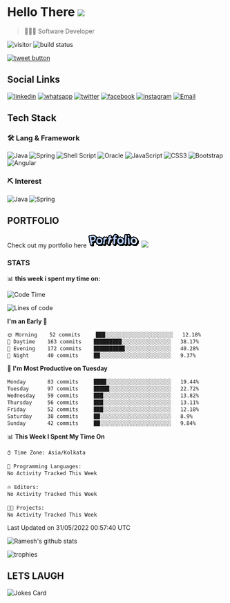 
# Hello There <img src="https://media.giphy.com/media/hvRJCLFzcasrR4ia7z/giphy.gif" width="25px">

> 👨🏻‍💻 Software Developer

![visitor](https://visitor-badge.glitch.me/badge?page_id=rameskum) ![build status](https://github.com/rameskum/rameskum/workflows/build/badge.svg)

<a href="https://twitter.com/intent/tweet?text=Share&url=https%3A%2F%2Frameskum.com&hashtags=portfolio&original_referer=http%3A%2F%2Fgithub.com%2F&tw_p=tweetbutton" target="_blank">
  <img src="http://jpillora.com/github-twitter-button/img/tweet.png"
       alt="tweet button" title="Share"></img>
</a>

## Social Links

[![linkedin](https://img.shields.io/badge/LinkedIn-0077B5?style=for-the-badge&logo=linkedin&logoColor=white)](https://www.linkedin.com/in/rameskum/) [![whatsapp](https://img.shields.io/badge/WhatsApp-25D366?style=for-the-badge&logo=whatsapp&logoColor=white)](https://wa.me/+917064247865) [![twitter](https://img.shields.io/badge/Twitter-1DA1F2?style=for-the-badge&logo=twitter&logoColor=white)](https://twitter.com/rameskum) [![facebook](https://img.shields.io/badge/Facebook-1877F2?style=for-the-badge&logo=facebook&logoColor=white)](https://www.facebook.com/rameskum.fb) [![instagram](https://img.shields.io/badge/Instagram-E4405F?style=for-the-badge&logo=instagram&logoColor=white)](https://www.instagram.com/rameskum.ms/) [![Email](https://img.shields.io/badge/Microsoft_Outlook-0078D4?style=for-the-badge&logo=microsoft-outlook&logoColor=white)](mailto:rameskum.ms@outlook.com)

## Tech Stack

### 🛠 Lang & Framework

![Java](https://img.shields.io/badge/java-%23ED8B00.svg?style=for-the-badge&logo=java&logoColor=white) ![Spring](https://img.shields.io/badge/spring-%236DB33F.svg?style=for-the-badge&logo=spring&logoColor=white) ![Shell Script](https://img.shields.io/badge/shell_script-%23121011.svg?style=for-the-badge&logo=gnu-bash&logoColor=white) ![Oracle](https://img.shields.io/badge/Oracle-F80000?style=for-the-badge&logo=oracle&logoColor=white) ![JavaScript](https://img.shields.io/badge/javascript-%23323330.svg?style=for-the-badge&logo=javascript&logoColor=%23F7DF1E) ![CSS3](https://img.shields.io/badge/css3-%231572B6.svg?style=for-the-badge&logo=css3&logoColor=white) ![Bootstrap](https://img.shields.io/badge/bootstrap-%23563D7C.svg?style=for-the-badge&logo=bootstrap&logoColor=white) ![Angular](https://img.shields.io/badge/angular-%23DD0031.svg?style=for-the-badge&logo=angular&logoColor=white)

### ⛏ Interest

![Java](https://img.shields.io/badge/java-%23ED8B00.svg?style=for-the-badge&logo=java&logoColor=white) ![Spring](https://img.shields.io/badge/spring-%236DB33F.svg?style=for-the-badge&logo=spring&logoColor=white)

## PORTFOLIO

Check out my portfolio here [![PORFOLIO](res/portfolio.gif)](https://rameskum.com) <img src="https://media4.giphy.com/media/3ohhwjlY5Qvz1SA4Y8/giphy.gif?cid=790b7611c14d5b41f651c2be47dde117af00c078726bf08f&rid=giphy.gif&ct=s" width="30px">

### STATS

📊 **this week i spent my time on:**

<!--START_SECTION:waka-->
![Code Time](http://img.shields.io/badge/Code%20Time-66%20hrs%2014%20mins-blue)

![Lines of code](https://img.shields.io/badge/From%20Hello%20World%20I%27ve%20Written-562%20Thousand%20lines%20of%20code-blue)

**I'm an Early 🐤** 

```text
🌞 Morning    52 commits     ███░░░░░░░░░░░░░░░░░░░░░░   12.18% 
🌆 Daytime    163 commits    █████████░░░░░░░░░░░░░░░░   38.17% 
🌃 Evening    172 commits    ██████████░░░░░░░░░░░░░░░   40.28% 
🌙 Night      40 commits     ██░░░░░░░░░░░░░░░░░░░░░░░   9.37%

```
📅 **I'm Most Productive on Tuesday** 

```text
Monday       83 commits     ████░░░░░░░░░░░░░░░░░░░░░   19.44% 
Tuesday      97 commits     █████░░░░░░░░░░░░░░░░░░░░   22.72% 
Wednesday    59 commits     ███░░░░░░░░░░░░░░░░░░░░░░   13.82% 
Thursday     56 commits     ███░░░░░░░░░░░░░░░░░░░░░░   13.11% 
Friday       52 commits     ███░░░░░░░░░░░░░░░░░░░░░░   12.18% 
Saturday     38 commits     ██░░░░░░░░░░░░░░░░░░░░░░░   8.9% 
Sunday       42 commits     ██░░░░░░░░░░░░░░░░░░░░░░░   9.84%

```


📊 **This Week I Spent My Time On** 

```text
⌚︎ Time Zone: Asia/Kolkata

💬 Programming Languages: 
No Activity Tracked This Week

🔥 Editors: 
No Activity Tracked This Week

🐱‍💻 Projects: 
No Activity Tracked This Week

```


 Last Updated on 31/05/2022 00:57:40 UTC
<!--END_SECTION:waka-->

![Ramesh's github stats](https://github-readme-stats.vercel.app/api?username=rameskum&show_icons=true&count_private=true&theme=dark)

![trophies](https://github-profile-trophy.vercel.app/?username=rameskum)

## LETS LAUGH

![Jokes Card](https://readme-jokes.vercel.app/api)


